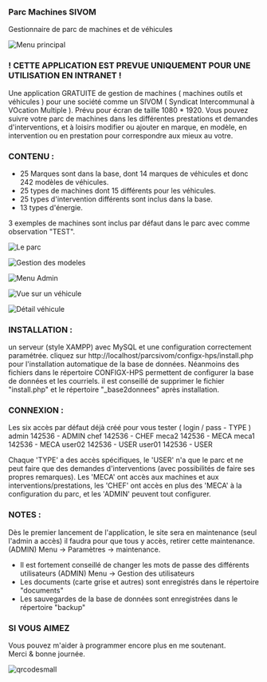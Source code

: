 
### **Parc Machines SIVOM**
Gestionnaire de parc de machines et de véhicules

![Menu principal](https://github.com/user-attachments/assets/4fc3fc9b-844f-414d-b39c-89e4dfe1c033)
### **! CETTE APPLICATION EST PREVUE UNIQUEMENT POUR UNE UTILISATION EN INTRANET !**

Une application GRATUITE de gestion de machines ( machines outils et véhicules ) pour une société comme un SIVOM ( Syndicat Intercommunal à VOcation Multiple ). Prévu pour écran de taille 1080 * 1920. Vous pouvez suivre votre parc de machines dans les différentes prestations et demandes d'interventions, et à loisirs modifier ou ajouter en marque, en modèle, en intervention ou en prestation pour correspondre aux mieux au votre.

### **CONTENU :** 
 -  25 Marques sont dans la base, dont 14 marques de véhicules et donc 242 modèles de véhicules.
 -  25 types de machines dont 15 différents pour les véhicules.
 -  25 types d'intervention différents sont inclus dans la base.
 -  13 types d'énergie.
  
 3 exemples de machines sont inclus par défaut dans le parc avec comme observation "TEST".

![Le parc](https://github.com/user-attachments/assets/c5f6f013-c066-4f0c-a64a-066422d763c7)
 
![Gestion des modeles](https://github.com/user-attachments/assets/2c7ac844-4edc-4014-9e39-587fa4a6eb1b)
 
![Menu Admin](https://github.com/user-attachments/assets/d5fa4e31-ecbb-4b22-b503-7cbaa57d1fea)

![Vue sur un véhicule](https://github.com/user-attachments/assets/599d4c2f-1d90-4722-afa0-7c37b0c58b41)

![Détail véhicule](https://github.com/user-attachments/assets/5060ddfd-494e-4b67-9615-6c3bdb3c3ff6)

### **INSTALLATION :**
un serveur (style XAMPP) avec MySQL et une configuration correctement paramétrée. cliquez sur
http://localhost/parcsivom/configx-hps/install.php
pour l'installation automatique de la base de données. Néanmoins des fichiers dans le répertoire CONFIGX-HPS permettent de configurer la base de données et les courriels.  il est conseillé de supprimer le fichier "install.php" et le répertoire "_base2donnees" après installation.

### **CONNEXION :** 
Les six accès par défaut déjà créé pour vous tester ( login / pass   -  TYPE )
 admin		142536     -  ADMIN
 chef		142536     -  CHEF
 meca2		142536     -  MECA
 meca1		142536     -  MECA
 user02		142536     -  USER
 user01		142536     -  USER

Chaque 'TYPE' a des accès spécifiques, le 'USER' n'a que le parc et ne peut faire que des demandes d'interventions (avec possibilités de faire ses propres remarques). Les 'MECA' ont accès aux machines et aux interventions/prestations, les 'CHEF' ont accès en plus des 'MECA' à la configuration du parc, et les 'ADMIN' peuvent tout configurer. 


### **NOTES :**
Dès le premier lancement de l'application, le site sera en maintenance (seul l'admin a accès) il faudra pour que tous y accès, retirer cette maintenance. (ADMIN) Menu -> Paramètres -> maintenance.
  
 - Il est fortement conseillé de changer les mots de passe des différents utilisateurs  (ADMIN) Menu -> Gestion des utilisateurs 
 - Les documents (carte grise et autres) sont enregistrés dans le répertoire "documents"
 - Les sauvegardes de la base de données sont enregistrées dans le répertoire "backup"
 
 

###  **SI VOUS AIMEZ**
Vous pouvez m'aider à programmer encore plus en me soutenant.  
Merci & bonne journée.

![qrcodesmall](https://github.com/user-attachments/assets/897ab165-edf0-403b-8d6c-d2e0b0adc446)

 